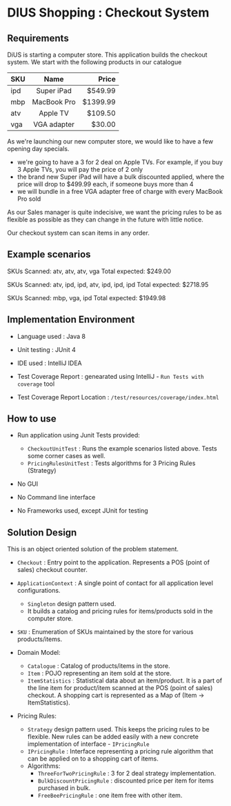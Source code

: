 DIUS Shopping : Checkout System
===============================

## Requirements 

DiUS is starting a computer store. This application builds the checkout system. We start with the following products in our catalogue


| SKU     | Name        | Price    |
| --------|:-----------:| --------:|
| ipd     | Super iPad  | $549.99  |
| mbp     | MacBook Pro | $1399.99 |
| atv     | Apple TV    | $109.50  |
| vga     | VGA adapter | $30.00   |

As we're launching our new computer store, we would like to have a few opening day specials.

- we're going to have a 3 for 2 deal on Apple TVs. For example, if you buy 3 Apple TVs, you will pay the price of 2 only
- the brand new Super iPad will have a bulk discounted applied, where the price will drop to $499.99 each, if someone buys more than 4
- we will bundle in a free VGA adapter free of charge with every MacBook Pro sold

As our Sales manager is quite indecisive, we want the pricing rules to be as flexible as possible as they can change in the future with little notice.

Our checkout system can scan items in any order.

Example scenarios
-----------------

SKUs Scanned: atv, atv, atv, vga
Total expected: $249.00

SKUs Scanned: atv, ipd, ipd, atv, ipd, ipd, ipd
Total expected: $2718.95

SKUs Scanned: mbp, vga, ipd
Total expected: $1949.98


Implementation Environment
--------------------------

    
 - Language used : Java 8
 
 - Unit testing : JUnit 4
 
 - IDE used : IntelliJ IDEA

 - Test Coverage Report : genearated using IntelliJ - `Run Tests with coverage` tool
 
 - Test Coverage Report Location : `/test/resources/coverage/index.html`


How to use
----------

 - Run application using Junit Tests provided:
    - `CheckoutUnitTest` : Runs the example scenarios listed above. Tests some corner cases as well.
    - `PricingRulesUnitTest` : Tests algorithms for 3 Pricing Rules (Strategy)
    
 - No GUI
 
 - No Command line interface
 
 - No Frameworks used, except JUnit for testing



Solution Design
---------------

This is an object oriented solution of the problem statement.

- `Checkout` : Entry point to the application. Represents a POS (point of sales) checkout counter.

- `ApplicationContext` : A single point of contact for all application level configurations. 
    - `Singleton` design pattern used.  
    - It builds a catalog and pricing rules for items/products sold in the computer store.
    
- `SKU` : Enumeration of SKUs maintained by the store for various products/items.

- Domain Model:
    - `Catalogue` : Catalog of products/items in the store.
    - `Item` : POJO representing an item sold at the store.
    - `ItemStatistics` : Statistical data about an item/product. It is a part of the line item for product/item scanned at the POS (point of sales) checkout. A shopping cart is represented as a Map of (Item -> ItemStatistics).
    
- Pricing Rules:
    - `Strategy` design pattern used. This keeps the pricing rules to be flexible. New rules can be added easily with a new concrete implementation of interface - `IPricingRule`
    - `IPricingRule` : Interface representing a pricing rule algorithm that can be applied on to a shopping cart of items.
    - Algorithms:
        - `ThreeForTwoPricingRule` : 3 for 2 deal strategy implementation.
        - `BulkDiscountPricingRule` : discounted price per item for items purchased in bulk.
        - `FreeBeePricingRule` : one item free with other item.
